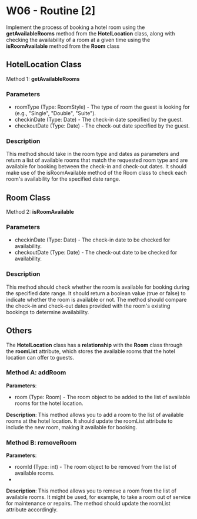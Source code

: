 
# W06 - Routine [2]

Implement the process of booking a hotel room using the **getAvailableRooms** method from the **HotelLocation** class, along with checking the availability of a room at a given time using the **isRoomAvailable** method from the **Room** class

## HotelLocation Class
Method 1: **getAvailableRooms**

### **Parameters**

- roomType (Type: RoomStyle) - The type of room the guest is looking for (e.g., "Single", "Double", "Suite").  
- checkinDate (Type: Date) - The check-in date specified by the guest.
- checkoutDate (Type: Date) - The check-out date specified by the guest.

### **Description**
This method should take in the room type and dates as parameters and return a list of available rooms that match the requested room type and are available for booking between the check-in and check-out dates. It should make use of the isRoomAvailable method of the Room class to check each room's availability for the specified date range.

## Room Class
Method 2: **isRoomAvailable**

### **Parameters**

- checkinDate (Type: Date) - The check-in date to be checked for availability.
- checkoutDate (Type: Date) - The check-out date to be checked for availability.

### **Description**
This method should check whether the room is available for booking during the specified date range. It should return a boolean value (true or false) to indicate whether the room is available or not. The method should compare the check-in and check-out dates provided with the room's existing bookings to determine availability.


## Others

The **HotelLocation** class has a **relationship** with the **Room** class through the **roomList** attribute, which stores the available rooms that the hotel location can offer to guests.

### Method A: **addRoom**

**Parameters**:

- room (Type: Room) - The room object to be added to the list of available rooms for the hotel location.

**Description**:
This method allows you to add a room to the list of available rooms at the hotel location. It should update the roomList attribute to include the new room, making it available for booking.

### Method B: removeRoom

**Parameters**:

- roomId (Type: int) - The room object to be removed from the list of available rooms.
- 
**Description**:
This method allows you to remove a room from the list of available rooms. It might be used, for example, to take a room out of service for maintenance or repairs. The method should update the roomList attribute accordingly.
